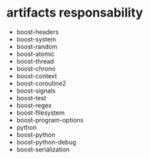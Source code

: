 # artifacts responsability
- boost-headers
- boost-system
- boost-random
- boost-atomic
- boost-thread
- boost-chrono
- boost-context
- boost-coroutine2
- boost-signals
- boost-test
- boost-regex
- boost-filesystem
- boost-program-options
- python
- boost-python
- boost-python-debug
- boost-serialization

